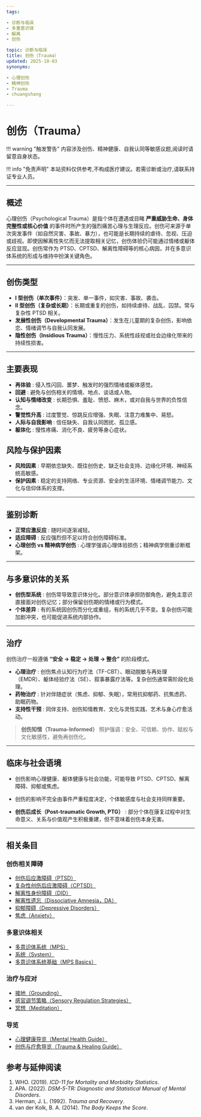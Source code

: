 ```yaml
---
tags:

- 诊断与临床
- 多重意识体
- 解离
- 创伤

topic: 诊断与临床
title: 创伤（Trauma）
updated: 2025-10-03
synonyms:

- 心理创伤
- 精神创伤
- Trauma
- chuangshang

---
```


# 创伤（Trauma）

!!! warning "触发警告"
    内容涉及创伤、精神健康、自我认同等敏感议题,阅读时请留意自身状态。

!!! info "免责声明"
    本站资料仅供参考,不构成医疗建议。若需诊断或治疗,请联系持证专业人员。

---

## 概述

心理创伤（Psychological Trauma）是指个体在遭遇或目睹 **严重威胁生命、身体完整性或核心价值** 的事件时所产生的强烈痛苦心理与生理反应。创伤可来源于单次突发事件（如自然灾害、事故、暴力），也可能是长期持续的虐待、忽视、压迫或歧视。即使因解离性失忆而无法提取相关记忆，创伤体验仍可能通过情绪或躯体反应显现。创伤常作为 PTSD、CPTSD、解离性障碍等的核心病因，并在多意识体系统的形成与维持中扮演关键角色。

---

## 创伤类型

- **I 型创伤（单次事件）**：突发、单一事件，如灾害、事故、袭击。
- **II 型创伤（复杂或长期）**：长期或重复的创伤，如持续虐待、战乱、囚禁。常与复杂性 PTSD 相关。
- **发展性创伤（Developmental Trauma）**：发生在儿童期的复杂创伤，影响依恋、情绪调节与自我认同发展。
- **隐性创伤（Insidious Trauma）**：慢性压力、系统性歧视或社会边缘化带来的持续性损害。

---

## 主要表现

- **再体验** : 侵入性闪回、噩梦、触发时的强烈情绪或躯体感觉。
- **回避** : 避免与创伤相关的情境、地点、谈话或人物。
- **认知与情绪改变** : 长期恐惧、羞耻、愤怒、麻木，或对自我与世界的负性信念。
- **警觉性升高** : 过度警觉、惊跳反应增强、失眠、注意力难集中、易怒。
- **人际与自我影响** : 信任缺失、自我认同困扰、孤立感。
- **躯体化** : 慢性疼痛、消化不良、疲劳等身心症状。

## 风险与保护因素

- **风险因素** : 早期依恋缺失、既往创伤史、缺乏社会支持、边缘化环境、神经系统高敏感。
- **保护因素** : 稳定的支持网络、专业资源、安全的生活环境、情绪调节能力、文化与信仰体系的支撑。

---

## 鉴别诊断

- **正常应激反应** : 随时间逐渐减轻。
- **适应障碍** : 反应强烈但不足以符合创伤障碍标准。
- **心理创伤 vs 精神病学创伤** : 心理学强调心理体验损伤；精神病学侧重诊断框架。

---

## 与多意识体的关系

- **创伤型系统** : 创伤常导致意识体分化。部分意识体承担防御角色，避免主意识直接面对创伤记忆；部分保留创伤期的情绪或行为模式。
- **个体差异** : 有的系统因创伤而分化或重组，有的系统几乎不变。复杂创伤可能加剧冲突，也可能促进系统内部协作。

---

## 治疗

创伤治疗一般遵循 **“安全 → 稳定 → 处理 → 整合”** 的阶段模式。

- **心理治疗** : 创伤焦点认知行为疗法（TF-CBT）、眼动脱敏与再处理（EMDR）、躯体经验疗法（SE）、叙事暴露疗法等。复杂创伤通常需阶段化处理。
- **药物治疗** : 针对伴随症状（焦虑、抑郁、失眠），常用抗抑郁药、抗焦虑药、助眠药物。
- **支持性干预** : 同伴支持、创伤知情教育、文化与灵性实践、艺术与身心疗愈活动。

> **创伤知情（Trauma-Informed）** 照护强调：安全、可信赖、协作、赋权与文化敏感性，避免再创伤化。

---

## 临床与社会语境

- 创伤影响心理健康、躯体健康与社会功能，可能导致 PTSD、CPTSD、解离障碍、抑郁或焦虑。
- 创伤的影响不完全由事件严重程度决定，个体敏感度与社会支持同样重要。

- **创伤后成长（Post-traumatic Growth, PTG）** : 部分个体在康复过程中对生命意义、关系与价值观产生积极重建，但不意味着创伤本身无害。

---

## 相关条目

### 创伤相关障碍

- [创伤后应激障碍（PTSD）](PTSD.md)
- [复杂性创伤后应激障碍（CPTSD）](CPTSD.md)
- [解离性身份障碍（DID）](DID.md)
- [解离性遗忘（Dissociative Amnesia，DA）](Dissociative-Amnesia-DA.md)
- [抑郁障碍（Depressive Disorders）](Depressive-Disorders.md)
- [焦虑（Anxiety）](Anxiety.md)

### 多意识体相关

- [多意识体系统（MPS）](Multiple_Personality_System.md)
- [系统（System）](System.md)
- [多意识体系统基础（MPS Basics）](Mps-Basics.md)

### 治疗与应对

- [接地（Grounding）](Grounding.md)
- [感官调节策略（Sensory Regulation Strategies）](Sensory-Regulation-Strategies.md)
- [冥想（Meditation）](Meditation.md)

### 导览

- [心理健康导览（Mental Health Guide）](Mental-Health-Guide.md)
- [创伤与疗愈导览（Trauma & Healing Guide）](Trauma-Healing-Guide.md)

## 参考与延伸阅读

1. WHO. (2019). _ICD-11 for Mortality and Morbidity Statistics_.
2. APA. (2022). _DSM-5-TR: Diagnostic and Statistical Manual of Mental Disorders_.
3. Herman, J. L. (1992). _Trauma and Recovery_.
4. van der Kolk, B. A. (2014). _The Body Keeps the Score_.
